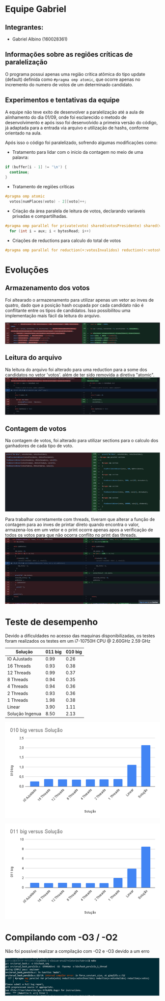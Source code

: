 # Equipe Gabriel


## Integrantes:

- Gabriel Albino (160028361)

## Informações sobre as regiões críticas de paralelização

O programa possui apenas uma região crítica atômica do tipo update (default) definida como `#pragma omp atomic`, que ocorre apenas no incremento do numero de votos de um determinado candidato.

## Experimentos e tentativas da equipe

A equipe não teve exito de desenvolver a paralelização até a aula de alinhamento do dia 01/09, onde foi esclarecido o metodo de desenvolvimento e após isso foi desenvolvido a primeira versão do código, já adaptada para a entrada via arquivo e utilização de hashs, conforme orientado na aula.

Após isso o código foi paralelizado, sofrendo algumas modificações como:
* Tratamento para lidar com o inicio da contagem no meio de uma palavra:
```c
if (buffer[i - 1] != '\n') {
  continue;
}
```
* Tratamento de regiões críticas
```c
#pragma omp atomic
  votos[numPlaces(voto) - 2][voto]++;
```
* Criação da área paralela de leitura de votos, declarando variaveis privadas e compartilhadas.
```c
#pragma omp parallel for private(voto) shared(votosPresidente) shared(votosSenadores) shared(votosEstadual) shared(votosFederal)
  for (int i = aux; i < bytesRead; i++)
```
* Criações de reductions para calculo do total de votos
```c
#pragma omp parallel for reduction(+:votosInvalidos) reduction(+:votosValidos)
```

# Evoluções

## Armazenamento dos votos

Foi altearado o armazenamento para utilizar apenas um vetor ao inves de quatro, dado que a posição hash ocupada por cada candidato não é conflitante entre os tipos de candidatos. Isso possibilitou uma implementação mais fácil da leitura do arquivo.

![](assets/armazenamento.png)

## Leitura do arquivo

Na leitura do arquivo foi alterado para uma reduction para a some dos candidatos no vetor 'votos'. além de ter sido removida a diretiva "atomic".
![](assets/arquivo.png)

## Contagem de votos

Na contagem de votos, foi alterado para utilizar sections para o calculo dos ganhadores de cada tipo de voto.

![](assets/threads_contagem.png)

Para trabalhar corretamente com threads, tiveram que alterar a função de contagem para ao inves de printar direto quando encontra o valor, armazena-los em um vetor e o print ocorre apenas apos a verificação de todos os votos para que não ocorra conflito no print das threads.
![](assets/contagem.png)

# Teste de desempenho

Devido a dificuldades no acesso das maquinas disponibilizadas, os testes foram realizados os testes em um i7-10750H CPU @ 2.60GHz 2.59 GHz

|Solução|011 big|010 big|
|-|-|-|
|IO AJustado|0.99|0.26|
|16 Threads|0.93|0.38|
|12 Threads|0.99|0.37|
|8 Threads|0.94|0.35|
|4 Threads|0.94|0.36|
|2 Threads|0.93|0.36|
|1 Threads|1.98|0.38|
|Linear|3.90|1.11|
|Solução Ingenua|8.50|2.13|


![](assets/grafico010.png)

![](assets/grafico011.png)

# Compilando com -O3 / -O2
Não foi possível realizar a compilação com -O2 e -O3 devido a um erro

![](./assets/erro.png)